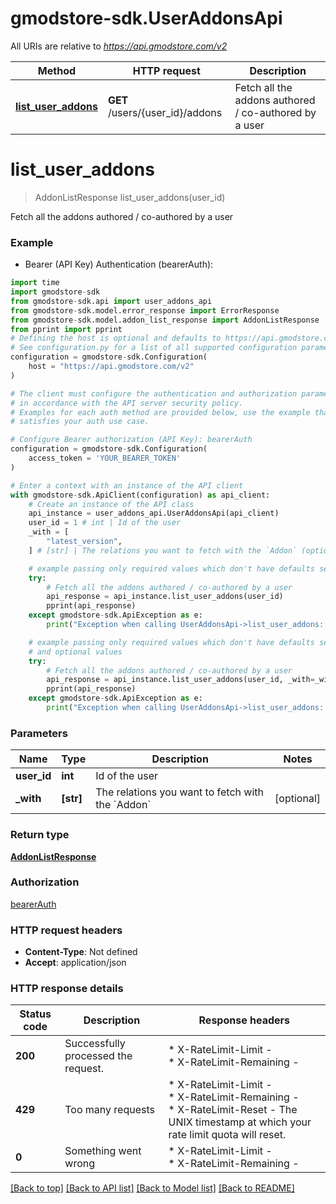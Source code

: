 # gmodstore-sdk.UserAddonsApi

All URIs are relative to *https://api.gmodstore.com/v2*

Method | HTTP request | Description
------------- | ------------- | -------------
[**list_user_addons**](UserAddonsApi.md#list_user_addons) | **GET** /users/{user_id}/addons | Fetch all the addons authored / co-authored by a user


# **list_user_addons**
> AddonListResponse list_user_addons(user_id)

Fetch all the addons authored / co-authored by a user

### Example

* Bearer (API Key) Authentication (bearerAuth):

```python
import time
import gmodstore-sdk
from gmodstore-sdk.api import user_addons_api
from gmodstore-sdk.model.error_response import ErrorResponse
from gmodstore-sdk.model.addon_list_response import AddonListResponse
from pprint import pprint
# Defining the host is optional and defaults to https://api.gmodstore.com/v2
# See configuration.py for a list of all supported configuration parameters.
configuration = gmodstore-sdk.Configuration(
    host = "https://api.gmodstore.com/v2"
)

# The client must configure the authentication and authorization parameters
# in accordance with the API server security policy.
# Examples for each auth method are provided below, use the example that
# satisfies your auth use case.

# Configure Bearer authorization (API Key): bearerAuth
configuration = gmodstore-sdk.Configuration(
    access_token = 'YOUR_BEARER_TOKEN'
)

# Enter a context with an instance of the API client
with gmodstore-sdk.ApiClient(configuration) as api_client:
    # Create an instance of the API class
    api_instance = user_addons_api.UserAddonsApi(api_client)
    user_id = 1 # int | Id of the user
    _with = [
        "latest_version",
    ] # [str] | The relations you want to fetch with the `Addon` (optional)

    # example passing only required values which don't have defaults set
    try:
        # Fetch all the addons authored / co-authored by a user
        api_response = api_instance.list_user_addons(user_id)
        pprint(api_response)
    except gmodstore-sdk.ApiException as e:
        print("Exception when calling UserAddonsApi->list_user_addons: %s\n" % e)

    # example passing only required values which don't have defaults set
    # and optional values
    try:
        # Fetch all the addons authored / co-authored by a user
        api_response = api_instance.list_user_addons(user_id, _with=_with)
        pprint(api_response)
    except gmodstore-sdk.ApiException as e:
        print("Exception when calling UserAddonsApi->list_user_addons: %s\n" % e)
```


### Parameters

Name | Type | Description  | Notes
------------- | ------------- | ------------- | -------------
 **user_id** | **int**| Id of the user |
 **_with** | **[str]**| The relations you want to fetch with the &#x60;Addon&#x60; | [optional]

### Return type

[**AddonListResponse**](AddonListResponse.md)

### Authorization

[bearerAuth](../README.md#bearerAuth)

### HTTP request headers

 - **Content-Type**: Not defined
 - **Accept**: application/json


### HTTP response details

| Status code | Description | Response headers |
|-------------|-------------|------------------|
**200** | Successfully processed the request. |  * X-RateLimit-Limit -  <br>  * X-RateLimit-Remaining -  <br>  |
**429** | Too many requests |  * X-RateLimit-Limit -  <br>  * X-RateLimit-Remaining -  <br>  * X-RateLimit-Reset - The UNIX timestamp at which your rate limit quota will reset. <br>  |
**0** | Something went wrong |  * X-RateLimit-Limit -  <br>  * X-RateLimit-Remaining -  <br>  |

[[Back to top]](#) [[Back to API list]](../README.md#documentation-for-api-endpoints) [[Back to Model list]](../README.md#documentation-for-models) [[Back to README]](../README.md)


